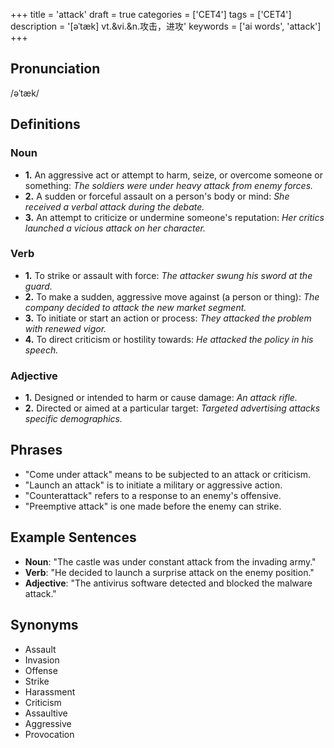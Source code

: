 +++
title = 'attack'
draft = true
categories = ['CET4']
tags = ['CET4']
description = '[əˈtæk] vt.&vi.&n.攻击，进攻'
keywords = ['ai words', 'attack']
+++

## Pronunciation
/əˈtæk/

## Definitions
### Noun
- **1.** An aggressive act or attempt to harm, seize, or overcome someone or something: *The soldiers were under heavy attack from enemy forces.*
- **2.** A sudden or forceful assault on a person's body or mind: *She received a verbal attack during the debate.*
- **3.** An attempt to criticize or undermine someone's reputation: *Her critics launched a vicious attack on her character.*

### Verb
- **1.** To strike or assault with force: *The attacker swung his sword at the guard.*
- **2.** To make a sudden, aggressive move against (a person or thing): *The company decided to attack the new market segment.*
- **3.** To initiate or start an action or process: *They attacked the problem with renewed vigor.*
- **4.** To direct criticism or hostility towards: *He attacked the policy in his speech.*

### Adjective
- **1.** Designed or intended to harm or cause damage: *An attack rifle.*
- **2.** Directed or aimed at a particular target: *Targeted advertising attacks specific demographics.*

## Phrases
- "Come under attack" means to be subjected to an attack or criticism.
- "Launch an attack" is to initiate a military or aggressive action.
- "Counterattack" refers to a response to an enemy's offensive.
- "Preemptive attack" is one made before the enemy can strike.

## Example Sentences
- **Noun**: "The castle was under constant attack from the invading army."
- **Verb**: "He decided to launch a surprise attack on the enemy position."
- **Adjective**: "The antivirus software detected and blocked the malware attack."

## Synonyms
- Assault
- Invasion
- Offense
- Strike
- Harassment
- Criticism
- Assaultive
- Aggressive
- Provocation
